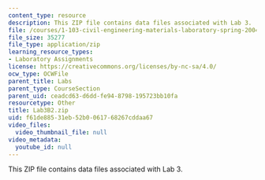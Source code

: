 ```yaml
---
content_type: resource
description: This ZIP file contains data files associated with Lab 3.
file: /courses/1-103-civil-engineering-materials-laboratory-spring-2004/f61de88531eb52b0061768267cddaa67_Lab3B2.zip
file_size: 35277
file_type: application/zip
learning_resource_types:
- Laboratory Assignments
license: https://creativecommons.org/licenses/by-nc-sa/4.0/
ocw_type: OCWFile
parent_title: Labs
parent_type: CourseSection
parent_uid: ceadcd63-d6dd-fe94-8798-195723bb10fa
resourcetype: Other
title: Lab3B2.zip
uid: f61de885-31eb-52b0-0617-68267cddaa67
video_files:
  video_thumbnail_file: null
video_metadata:
  youtube_id: null
---
```

This ZIP file contains data files associated with Lab 3.